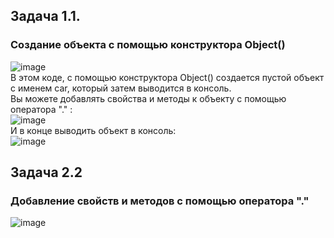 ## Задача 1.1.    
### Создание объекта с помощью конструктора Object()  
![image](https://user-images.githubusercontent.com/113675674/212486438-bf3af72c-6b48-49e7-8631-3b10227ee3be.png)  
В этом коде, с помощью конструктора Object() создается пустой объект с именем car, который затем выводится в консоль.  
Вы можете добавлять свойства и методы к объекту с помощью оператора "." :  
![image](https://user-images.githubusercontent.com/113675674/212486467-dea70f6a-7026-4ba2-b4a4-895f4f01f5e2.png)  
И в конце выводить объект в консоль:  
![image](https://user-images.githubusercontent.com/113675674/212486482-6e73699e-04b5-4af1-9a5f-8c6bd8e86aff.png)  



## Задача 2.2    
###  Добавление свойств и методов с помощью оператора "."   
![image](https://user-images.githubusercontent.com/113675674/212027127-a8c7cd1c-fefb-4d8c-b7ed-14d552cfab3b.png)  
